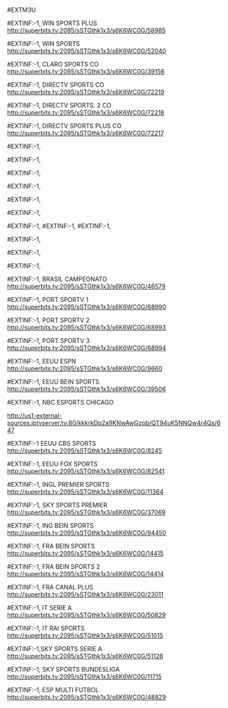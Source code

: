 #EXTM3U

#EXTINF:-1, WIN SPORTS PLUS 
http://superbits.tv:2095/sSTGthk1x3/s6K6WC0G/58985

#EXTINF:-1, WIN SPORTS 
http://superbits.tv:2095/sSTGthk1x3/s6K6WC0G/52040

#EXTINF:-1, CLARO SPORTS CO
http://superbits.tv:2095/sSTGthk1x3/s6K6WC0G/39156

#EXTINF:-1, DIRECTV SPORTS CO
http://superbits.tv:2095/sSTGthk1x3/s6K6WC0G/72219

#EXTINF:-1, DIRECTV SPORTS. 2 CO
http://superbits.tv:2095/sSTGthk1x3/s6K6WC0G/72218

#EXTINF:-1, DIRECTV SPORTS PLUS CO
http://superbits.tv:2095/sSTGthk1x3/s6K6WC0G/72217

#EXTINF:-1,

#EXTINF:-1,

#EXTINF:-1,

#EXTINF:-1,

#EXTINF:-1,

#EXTINF:-1,

#EXTINF:-1,
#EXTINF:-1,
#EXTINF:-1,

#EXTINF:-1,

#EXTINF:-1,

#EXTINF:-1,


#EXTINF:-1, BRASIL CAMPEONATO 
http://superbits.tv:2095/sSTGthk1x3/s6K6WC0G/46579

#EXTINF:-1, PORT SPORTV 1
http://superbits.tv:2095/sSTGthk1x3/s6K6WC0G/68990

#EXTINF:-1, PORT SPORTV 2
http://superbits.tv:2095/sSTGthk1x3/s6K6WC0G/68993

#EXTINF:-1, PORT SPORTV 3
http://superbits.tv:2095/sSTGthk1x3/s6K6WC0G/68994

#EXTINF:-1, EEUU ESPN
http://superbits.tv:2095/sSTGthk1x3/s6K6WC0G/9660

#EXTINF:-1, EEUU BEIN SPORTS
http://superbits.tv:2095/sSTGthk1x3/s6K6WC0G/39506

#EXTINF:-1, NBC ESPORTS CHICAGO

http://us1-external-sources.iptvserver.tv:80/kkkrkDp2a9KNwAwGzpb/QT94uK5NNQw4r4Qs/647

#EXTINF:-1 EEUU CBS SPORTS
http://superbits.tv:2095/sSTGthk1x3/s6K6WC0G/8245

#EXTINF:-1, EEUU FOX SPORTS
http://superbits.tv:2095/sSTGthk1x3/s6K6WC0G/82541 

#EXTINF:-1, INGL PREMIER SPORTS 
http://superbits.tv:2095/sSTGthk1x3/s6K6WC0G/11364

#EXTINF:-1, SKY SPORTS PREMIER
http://superbits.tv:2095/sSTGthk1x3/s6K6WC0G/37069


#EXTINF:-1, ING BEIN SPORTS
http://superbits.tv:2095/sSTGthk1x3/s6K6WC0G/94450

#EXTINF:-1, FRA BEIN SPORTS
http://superbits.tv:2095/sSTGthk1x3/s6K6WC0G/14415


#EXTINF:-1, FRA BEIN SPORTS 2
http://superbits.tv:2095/sSTGthk1x3/s6K6WC0G/14414

#EXTINF:-1, FRA CANAL PLUS
http://superbits.tv:2095/sSTGthk1x3/s6K6WC0G/23011

#EXTINF:-1, IT SERIE A
http://superbits.tv:2095/sSTGthk1x3/s6K6WC0G/50829

#EXTINF:-1, IT RAI SPORTS
http://superbits.tv:2095/sSTGthk1x3/s6K6WC0G/51015

#EXTINF:-1,SKY SPORTS SERIE A
http://superbits.tv:2095/sSTGthk1x3/s6K6WC0G/51126

#EXTINF:-1, SKY SPORTS BUNDESLIGA
http://superbits.tv:2095/sSTGthk1x3/s6K6WC0G/11715

#EXTINF:-1, ESP MULTI FUTBOL
http://superbits.tv:2095/sSTGthk1x3/s6K6WC0G/48829

